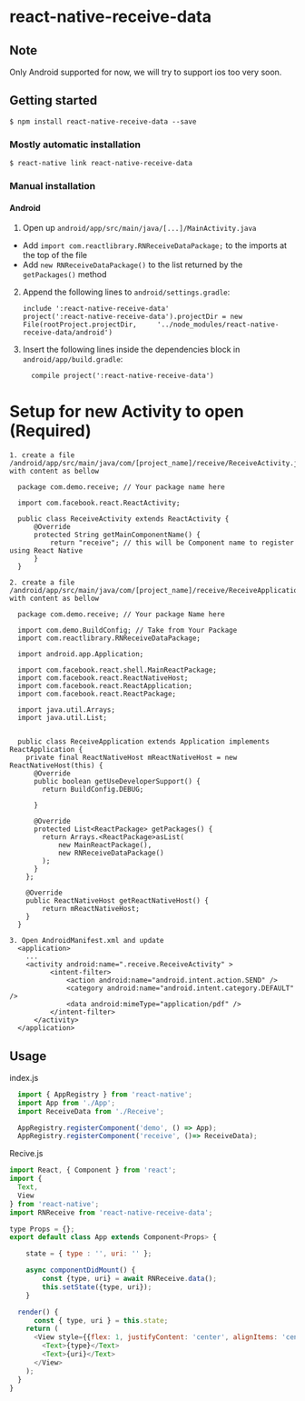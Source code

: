 
# react-native-receive-data

## Note
Only Android supported for now, we will try to support ios too very soon.

## Getting started

`$ npm install react-native-receive-data --save`

### Mostly automatic installation

`$ react-native link react-native-receive-data`

### Manual installation

<!-- 
#### iOS

1. In XCode, in the project navigator, right click `Libraries` ➜ `Add Files to [your project's name]`
2. Go to `node_modules` ➜ `react-native-receive-data` and add `RNReceiveData.xcodeproj`
3. In XCode, in the project navigator, select your project. Add `libRNReceiveData.a` to your project's `Build Phases` ➜ `Link Binary With Libraries`
4. Run your project (`Cmd+R`) -->

#### Android

1. Open up `android/app/src/main/java/[...]/MainActivity.java`
  - Add `import com.reactlibrary.RNReceiveDataPackage;` to the imports at the top of the file
  - Add `new RNReceiveDataPackage()` to the list returned by the `getPackages()` method
2. Append the following lines to `android/settings.gradle`:
  	```
  	include ':react-native-receive-data'
  	project(':react-native-receive-data').projectDir = new File(rootProject.projectDir, 	'../node_modules/react-native-receive-data/android')
  	```
3. Insert the following lines inside the dependencies block in `android/app/build.gradle`:
  	```
      compile project(':react-native-receive-data')
  	```

# Setup for new Activity to open (Required)
```
1. create a file /android/app/src/main/java/com/[project_name]/receive/ReceiveActivity.java with content as bellow

  package com.demo.receive; // Your package name here

  import com.facebook.react.ReactActivity;

  public class ReceiveActivity extends ReactActivity {
      @Override
      protected String getMainComponentName() {
          return "receive"; // this will be Component name to register using React Native
      }
  }

2. create a file /android/app/src/main/java/com/[project_name]/receive/ReceiveApplication with content as bellow

  package com.demo.receive; // Your package Name here

  import com.demo.BuildConfig; // Take from Your Package
  import com.reactlibrary.RNReceiveDataPackage;

  import android.app.Application;

  import com.facebook.react.shell.MainReactPackage;
  import com.facebook.react.ReactNativeHost;
  import com.facebook.react.ReactApplication;
  import com.facebook.react.ReactPackage;

  import java.util.Arrays;
  import java.util.List;


  public class ReceiveApplication extends Application implements ReactApplication {
    private final ReactNativeHost mReactNativeHost = new ReactNativeHost(this) {
      @Override
      public boolean getUseDeveloperSupport() {
        return BuildConfig.DEBUG;

      }

      @Override
      protected List<ReactPackage> getPackages() {
        return Arrays.<ReactPackage>asList(
            new MainReactPackage(),
            new RNReceiveDataPackage()
        );
      }
    };

    @Override
    public ReactNativeHost getReactNativeHost() {
        return mReactNativeHost;
    }
  }

3. Open AndroidManifest.xml and update 
  <application>
    ...
    <activity android:name=".receive.ReceiveActivity" >
          <intent-filter>
              <action android:name="android.intent.action.SEND" />
              <category android:name="android.intent.category.DEFAULT" />
              <data android:mimeType="application/pdf" />
          </intent-filter>
      </activity>
  </application>
```

## Usage

index.js

```javascript
  import { AppRegistry } from 'react-native';
  import App from './App';
  import ReceiveData from './Receive';

  AppRegistry.registerComponent('demo', () => App);
  AppRegistry.registerComponent('receive', ()=> ReceiveData);
```

Recive.js

```javascript
import React, { Component } from 'react';
import {
  Text,
  View
} from 'react-native';
import RNReceive from 'react-native-receive-data';

type Props = {};
export default class App extends Component<Props> {

    state = { type : '', uri: '' };

    async componentDidMount() {
        const {type, uri} = await RNReceive.data();
        this.setState({type, uri});
    }

  render() {
      const { type, uri } = this.state;
    return (
      <View style={{flex: 1, justifyContent: 'center', alignItems: 'center'}}>
        <Text>{type}</Text>
        <Text>{uri}</Text>
      </View>
    );
  }
}
```
  